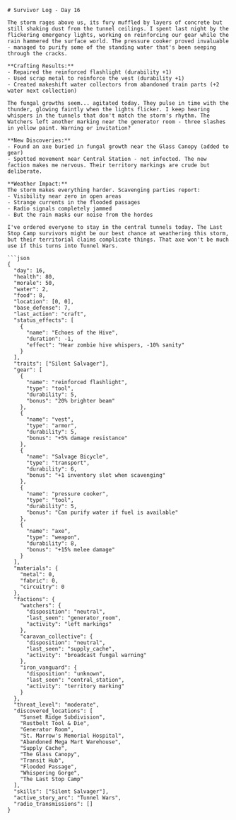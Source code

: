 ```
# Survivor Log - Day 16

The storm rages above us, its fury muffled by layers of concrete but still shaking dust from the tunnel ceilings. I spent last night by the flickering emergency lights, working on reinforcing our gear while the rain hammered the surface world. The pressure cooker proved invaluable - managed to purify some of the standing water that's been seeping through the cracks.

**Crafting Results:**
- Repaired the reinforced flashlight (durability +1)
- Used scrap metal to reinforce the vest (durability +1)
- Created makeshift water collectors from abandoned train parts (+2 water next collection)

The fungal growths seem... agitated today. They pulse in time with the thunder, glowing faintly when the lights flicker. I keep hearing whispers in the tunnels that don't match the storm's rhythm. The Watchers left another marking near the generator room - three slashes in yellow paint. Warning or invitation?

**New Discoveries:**
- Found an axe buried in fungal growth near the Glass Canopy (added to gear)
- Spotted movement near Central Station - not infected. The new faction makes me nervous. Their territory markings are crude but deliberate.

**Weather Impact:**
The storm makes everything harder. Scavenging parties report:
- Visibility near zero in open areas
- Strange currents in the flooded passages
- Radio signals completely jammed
- But the rain masks our noise from the hordes

I've ordered everyone to stay in the central tunnels today. The Last Stop Camp survivors might be our best chance at weathering this storm, but their territorial claims complicate things. That axe won't be much use if this turns into Tunnel Wars.

```json
{
  "day": 16,
  "health": 80,
  "morale": 50,
  "water": 2,
  "food": 8,
  "location": [0, 0],
  "base_defense": 7,
  "last_action": "craft",
  "status_effects": [
    {
      "name": "Echoes of the Hive",
      "duration": -1,
      "effect": "Hear zombie hive whispers, -10% sanity"
    }
  ],
  "traits": ["Silent Salvager"],
  "gear": [
    {
      "name": "reinforced flashlight",
      "type": "tool",
      "durability": 5,
      "bonus": "20% brighter beam"
    },
    {
      "name": "vest",
      "type": "armor",
      "durability": 5,
      "bonus": "+5% damage resistance"
    },
    {
      "name": "Salvage Bicycle",
      "type": "transport",
      "durability": 6,
      "bonus": "+1 inventory slot when scavenging"
    },
    {
      "name": "pressure cooker",
      "type": "tool",
      "durability": 5,
      "bonus": "Can purify water if fuel is available"
    },
    {
      "name": "axe",
      "type": "weapon",
      "durability": 8,
      "bonus": "+15% melee damage"
    }
  ],
  "materials": {
    "metal": 0,
    "fabric": 0,
    "circuitry": 0
  },
  "factions": {
    "watchers": {
      "disposition": "neutral",
      "last_seen": "generator_room",
      "activity": "left markings"
    },
    "caravan_collective": {
      "disposition": "neutral",
      "last_seen": "supply_cache",
      "activity": "broadcast fungal warning"
    },
    "iron_vanguard": {
      "disposition": "unknown",
      "last_seen": "central_station",
      "activity": "territory marking"
    }
  },
  "threat_level": "moderate",
  "discovered_locations": [
    "Sunset Ridge Subdivision",
    "Rustbelt Tool & Die",
    "Generator Room",
    "St. Marrow's Memorial Hospital",
    "Abandoned Mega Mart Warehouse",
    "Supply Cache",
    "The Glass Canopy",
    "Transit Hub",
    "Flooded Passage",
    "Whispering Gorge",
    "The Last Stop Camp"
  ],
  "skills": ["Silent Salvager"],
  "active_story_arc": "Tunnel Wars",
  "radio_transmissions": []
}
```